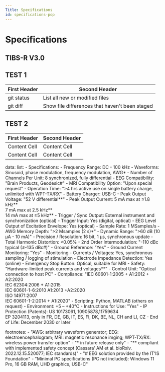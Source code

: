 ```yaml
---
Title: Specifications
id: specifications-pop
---
```

# Specifications
## TIBS-R V3.0

## TEST 1

| First Header | Second Header |
| --- | --- |
| git status | List all new or modified files |
| git diff | Show file differences that haven't been staged |

## TEST 2

| First Header  | Second Header |
| ------------- | ------------- |
| Content Cell  | Content Cell  |
| Content Cell  | Content Cell  |

data:
  list:
    - Specifications:
    - Frequency Range: DC - 100 kHz
    - Waveforms: Sinusoid, phase modulation, frequency modulation, AWG*
    - Number of Channels Per Unit: 8 synchronized, fully differential
    - EEG Compatibility: "Brain Products, Geodesic#"
    - MRI Compatibility Option: "Upon special request"
    - Operation Time: ">4 hrs active use on single battery charge, unlimited with WPT-TX/RX"
    - Battery Charger: USB-C
    - Peak Output Voltage: "52 V differential**"
    - Peak Output Current: 5 mA max at ≤1.8 kHz**<br />7 mA max at 2.5 kHz**<br />14 mA max at ≥5 kHz**
    - Trigger / Sync Output: External instrument and synchronization (optical)
    - Trigger Input: Yes (digital, optical)
    - EEG Level Output of Excitation Envelope: Yes (optical)
    - Sample Rate: 1 MSamples/s
    - AWG Memory Depth: ">2 Msamples (2 s)*"
    - Dynamic Range: ">60 dB (10 µA - 10 mA)"
    - Precision / Resolution: 16 bit, 1 µs, synchronous update
    - Total Harmonic Distortion: <0.05%
    - 2nd Order Intermodulation: "-110 dBc typical (≤-135 dBc#)"
    - Ground Reference: "Yes"
    - Ground Current Monitoring: "Yes"
    - Monitoring - Currents / Voltages: Yes, synchronous sampling / logging of stimulation
    - Electrode Impedance Detection: Yes (online)
    - Emergency Stop Button: Optical, suitable for MRI
    - Safety: "Hardware-limited peak currents and voltages**"
    - Control Unit: "Optical connection to host PC"
    - Compliance: "IEC 60601-1:2005 + A1:2012 + A2:2020<br />IEC 62304:2006 + A1:2015<br />IEC 60601-1-6:2010 A1:2013 +A2:2020<br />ISO 14971:2007<br />IEC 60601-1-2:2014 + A1:2020"
    - Scripting: Python, MATLAB (others on request)
    - Environment: +5 – +40°C
    - Instructions for Use: "Yes"
    - IP Protection (Patents): US 10173061, 10905878,11759634<br />EP 3204113, only in FR, DE, GB, IT, ES, FI, DK, BE, NL, CH and LI, CZ
    - End of Life: December 2030 or later
    
  footnotes:
    - "AWG: arbitrary waveform generator; EEG: electroencephalogram; MRI: magnetic resonance imging; WPT-TX/RX: wireless power transfer option"
    - "* in future release only"
    - "** compliant with implemented safety concept (Cassara’ AM et al. bioRxiv. 2022.12.15.520077; IEC standards)"
    - "# EEG solution provided by the IT'IS Foundation"
    - "Minimal PC specifications (PC not included): Windows 11 Pro, 16 GB RAM, UHD graphics, USB-C"
